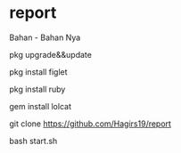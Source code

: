 # report
Bahan - Bahan Nya

pkg upgrade&&update

pkg install figlet

pkg install ruby

gem install lolcat

git clone https://github.com/Hagirs19/report

bash start.sh

